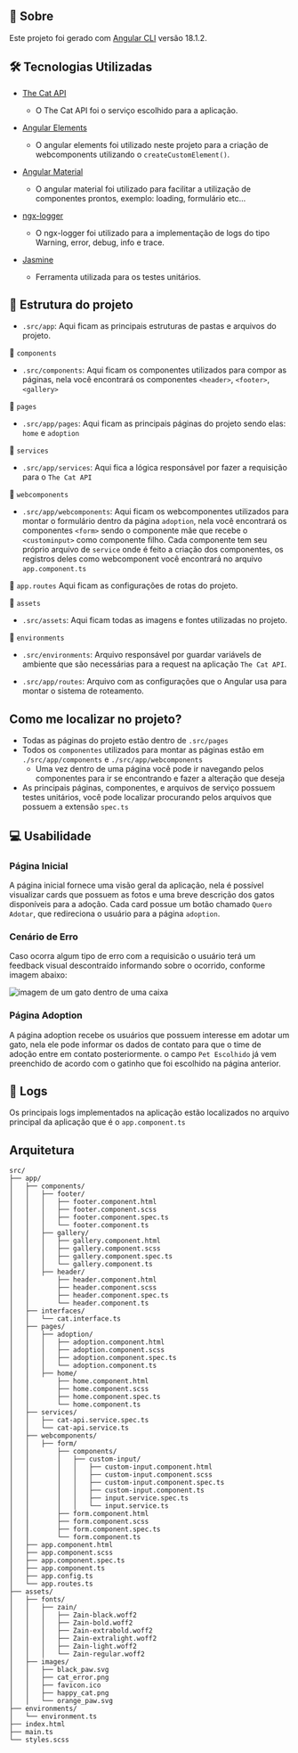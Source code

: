 ## 📖 Sobre

Este projeto foi gerado com [Angular CLI](https://github.com/angular/angular-cli) versão 18.1.2.

## 🛠 Tecnologias Utilizadas

- [The Cat API](https://thecatapi.com/)

  - O The Cat API foi o serviço escolhido para a aplicação.

- [Angular Elements](https://angular.dev/guide/elements)

  - O angular elements foi utilizado neste projeto para a criação de webcomponents utilizando o `createCustomElement()`.

- [Angular Material](https://material.angular.io/)

  - O angular material foi utilizado para facilitar a utilização de componentes prontos, exemplo: loading, formulário etc...

- [ngx-logger](https://www.npmjs.com/package/ngx-logger)

  - O ngx-logger foi utilizado para a implementação de logs do tipo Warning, error, debug, info e trace.

- [Jasmine](https://jasmine.github.io/)
  - Ferramenta utilizada para os testes unitários.

## 📁 Estrutura do projeto

- `.src/app`: Aqui ficam as principais estruturas de pastas e arquivos do projeto.

📂 `components`

- `.src/components`: Aqui ficam os componentes utilizados para compor as páginas, nela você encontrará os componentes `<header>`, `<footer>`, `<gallery>`

📂 `pages`

- `.src/app/pages`: Aqui ficam as principais páginas do projeto sendo elas: `home` e `adoption`

📂 `services`

- `.src/app/services`: Aqui fica a lógica responsável por fazer a requisição para o `The Cat API`

📂 `webcomponents`

- `.src/app/webcomponents`: Aqui ficam os webcomponentes utilizados para montar o formulário dentro da página `adoption`, nela você encontrará os componentes `<form>` sendo o componente mãe que recebe o `<custominput>` como componente filho. Cada componente tem seu próprio arquivo de `service` onde é feito a criação dos componentes, os registros deles como webcomponent você encontrará no arquivo `app.component.ts`

📄 `app.routes`
Aqui ficam as configurações de rotas do projeto.

📂 `assets`

- `.src/assets`: Aqui ficam todas as imagens e fontes utilizadas no projeto.

📂 `environments`

- `.src/environments`: Arquivo responsável por guardar variávels de ambiente que são necessárias para a request na aplicação `The Cat API`.

- `.src/app/routes`: Arquivo com as configurações que o Angular usa para montar o sistema de roteamento.

## Como me localizar no projeto?

- Todas as páginas do projeto estão dentro de `.src/pages`
- Todos os `componentes` utilizados para montar as páginas estão em `./src/app/components` e `./src/app/webcomponents`
  - Uma vez dentro de uma página você pode ir navegando pelos componentes para ir se encontrando e fazer a alteração que deseja
- As principais páginas, componentes, e arquivos de serviço possuem testes unitários, você pode localizar procurando pelos arquivos que possuem a extensão `spec.ts`

## 💻 Usabilidade

### Página Inicial

A página inicial fornece uma visão geral da aplicação, nela é possível visualizar cards que possuem as fotos e uma breve descrição dos gatos disponíveis para a adoção. Cada card possue um botão chamado `Quero Adotar`, que redireciona o usuário para a página `adoption`.

### Cenário de Erro

Caso ocorra algum tipo de erro com a requisicão o usuário terá um feedback visual descontraído informando sobre o ocorrido, conforme imagem abaixo:

![imagem de um gato dentro de uma caixa](https://github.com/user-attachments/assets/9dc1504b-da1e-4f74-b1ed-6cac4564a6ba)

### Página Adoption

A página adoption recebe os usuários que possuem interesse em adotar um gato, nela ele pode informar os dados de contato para que o time de adoção entre em contato posteriormente. o campo `Pet Escolhido` já vem preenchido de acordo com o gatinho que foi escolhido na página anterior.

## 🔎 Logs

Os principais logs implementados na aplicação estão localizados no arquivo principal da aplicação que é o `app.component.ts`

## Arquitetura

```
src/
├── app/
│   ├── components/
│   │   ├── footer/
│   │   │   ├── footer.component.html
│   │   │   ├── footer.component.scss
│   │   │   ├── footer.component.spec.ts
│   │   │   └── footer.component.ts
│   │   ├── gallery/
│   │   │   ├── gallery.component.html
│   │   │   ├── gallery.component.scss
│   │   │   ├── gallery.component.spec.ts
│   │   │   └── gallery.component.ts
│   │   ├── header/
│   │       ├── header.component.html
│   │       ├── header.component.scss
│   │       ├── header.component.spec.ts
│   │       └── header.component.ts
│   ├── interfaces/
│   │   └── cat.interface.ts
│   ├── pages/
│   │   ├── adoption/
│   │   │   ├── adoption.component.html
│   │   │   ├── adoption.component.scss
│   │   │   ├── adoption.component.spec.ts
│   │   │   └── adoption.component.ts
│   │   ├── home/
│   │       ├── home.component.html
│   │       ├── home.component.scss
│   │       ├── home.component.spec.ts
│   │       └── home.component.ts
│   ├── services/
│   │   ├── cat-api.service.spec.ts
│   │   └── cat-api.service.ts
│   ├── webcomponents/
│   │   ├── form/
│   │       ├── components/
│   │       │   ├── custom-input/
│   │       │   │   ├── custom-input.component.html
│   │       │   │   ├── custom-input.component.scss
│   │       │   │   ├── custom-input.component.spec.ts
│   │       │   │   ├── custom-input.component.ts
│   │       │   │   ├── input.service.spec.ts
│   │       │   │   └── input.service.ts
│   │       ├── form.component.html
│   │       ├── form.component.scss
│   │       ├── form.component.spec.ts
│   │       └── form.component.ts
│   ├── app.component.html
│   ├── app.component.scss
│   ├── app.component.spec.ts
│   ├── app.component.ts
│   ├── app.config.ts
│   └── app.routes.ts
├── assets/
│   ├── fonts/
│   │   ├── zain/
│   │   │   ├── Zain-black.woff2
│   │   │   ├── Zain-bold.woff2
│   │   │   ├── Zain-extrabold.woff2
│   │   │   ├── Zain-extralight.woff2
│   │   │   ├── Zain-light.woff2
│   │   │   └── Zain-regular.woff2
│   ├── images/
│   │   ├── black_paw.svg
│   │   ├── cat_error.png
│   │   ├── favicon.ico
│   │   ├── happy_cat.png
│   │   └── orange_paw.svg
├── environments/
│   └── environment.ts
├── index.html
├── main.ts
└── styles.scss

```

